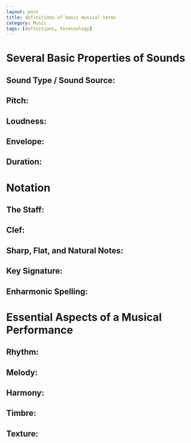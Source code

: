 ```yaml
---
layout: post
title: definitions of basic musical terms
category: Music
tags: [definitions, terminology]
---
```


# Several Basic Properties of Sounds

## Sound Type / Sound Source:

## Pitch: 

## Loudness: 

## Envelope:

## Duration: 

# Notation

## The Staff:

## Clef:

## Sharp, Flat, and Natural Notes:

## Key Signature:

## Enharmonic Spelling:

# Essential Aspects of a Musical Performance

## Rhythm:

## Melody:

## Harmony:

## Timbre:

## Texture:








